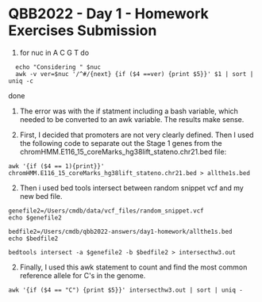 # QBB2022 - Day 1 - Homework Exercises Submission

1. for nuc in A C G T
do
```
  echo "Considering " $nuc
  awk -v ver=$nuc '/^#/{next} {if ($4 ==ver) {print $5}}' $1 | sort | uniq -c
```
done

1. The error was with the if statment including a bash variable, which needed to be converted to an awk variable. The results make sense.

2. First, I decided that promoters are not very clearly defined. Then I used the following code to separate out the Stage 1 genes from the chromHMM.E116_15_coreMarks_hg38lift_stateno.chr21.bed file:

```
awk '{if ($4 == 1){print}}' chromHMM.E116_15_coreMarks_hg38lift_stateno.chr21.bed > allthe1s.bed
```
2. Then i used bed tools intersect between random snippet vcf and my new bed file.
```
genefile2=/Users/cmdb/data/vcf_files/random_snippet.vcf
echo $genefile2

bedfile2=/Users/cmdb/qbb2022-answers/day1-homework/allthe1s.bed
echo $bedfile2

bedtools intersect -a $genefile2 -b $bedfile2 > intersecthw3.out
```
2. Finally, I used this awk statement to count and find the most common reference allele for C's in the genome.
```
awk '{if ($4 == "C") {print $5}}' intersecthw3.out | sort | uniq -
```

